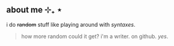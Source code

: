 ## about me ⊹₊ ⋆
i do ~~random~~ stuff like playing around with *syntaxes*.
> how more random could it get? i'm a writer. on github. *yes*.

